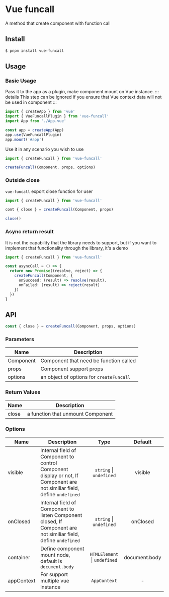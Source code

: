 # Vue funcall
A method that create component with function call

## Install
```bash [pnpm]
$ pnpm install vue-funcall
```

## Usage

### Basic Usage
Pass it to the app as a plugin, make component mount on Vue instance.
::: details
This step can be ignored if you ensure that Vue context data will not be used in component
:::

```ts
import { createApp } from 'vue'
import { VueFuncallPlugin } from 'vue-funcall'
import App from './App.vue'

const app = createApp(App)
app.use(VueFuncallPlugin)
app.mount('#app')
```

Use it in any scenario you wish to use
```ts
import { createFuncall } from 'vue-funcall'

createFuncall(Component, props, options)
```

### Outside close
`vue-funcall` export close function for user

```ts
import { createFuncall } from 'vue-funcall'

cont { close } = createFuncall(Component, props)

close()
```

### Async return result
It is not the capability that the library needs to support, but if you want to implement that functionality through the library, it's a demo

```ts
import { createFuncall } from 'vue-funcall'

const asyncCall = () => {
  return new Promise((resolve, reject) => {
    createFuncall(Component, {
      onSucceed: (result) => resolve(result),
      onFailed: (result) => reject(result)
    })
  })
}
```

## API
```ts
const { close } = createFuncall(Component, props, options)
```

### Parameters

| Name        |      Description      |
| ------------- | ----------- |
| Component | Component that need be function called |
| props | Component support props |
| options | an object of options for `createFuncall` |

### Return Values

| Name | Description |
| ---- | --------- |
| close | a function that unmount Component |

### Options

| Name | Description | Type | Default |
| --- | -- | :--: | :--: |
| visible | Internal field of Component to control Component display or not, If Component are not similiar field, define `undefined` | `string` &#124; `undefined` | visible |
| onClosed | Internal field of Component to listen Component closed, If Component are not similiar field, define `undefined` | `string` &#124; `undefined` | onClosed |
| container | Define component mount node, default is `document.body` | `HTMLElement` &#124; `undefined` | document.body |
| appContext | For support multiple vue instance | `AppContext` | - |
